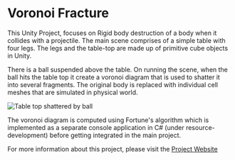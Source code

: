 # Voronoi Fracture
This Unity Project, focuses on Rigid body destruction of a body when it collides with a projectile. The main scene comprises of a simple table with four legs.
The legs and the table-top are made up of primitive cube objects in Unity.

There is a ball suspended above the table. On running the scene, when the ball hits the table top it create a voronoi diagram that is used
to shatter it into several fragments. The original body is replaced with individual cell meshes that are simulated in physical world.

![Table top shattered by ball](https://nikhilnxvverma1.github.io/voronoi-fracture/resources/images/preview.gif)

The voronoi diagram is computed using Fortune's algorithm which is implemented as a separate console application in C# (under resource-development) before getting integrated in the main project.

For more information about this project, please visit the [Project Website](https://nikhilnxvverma1.github.io/voronoi-fracture/)
